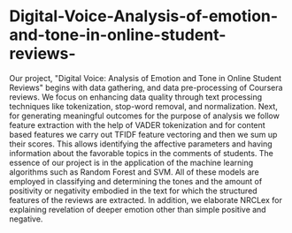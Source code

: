 # Digital-Voice-Analysis-of-emotion-and-tone-in-online-student-reviews-
Our project, "Digital Voice: Analysis of Emotion and Tone in Online Student Reviews" begins with data gathering, and data pre-processing of Coursera reviews. We focus on
enhancing data quality through text processing techniques like tokenization, stop-word
removal, and normalization. Next, for generating meaningful outcomes for the purpose of analysis we follow feature
extraction with the help of VADER tokenization and for content based features we carry
out TFIDF feature vectoring and then we sum up their scores. This allows identifying the
affective parameters and having information about the favorable topics in the comments
of students. The essence of our project is in the application of the machine learning algorithms such
as Random Forest and SVM. All of these models are employed in classifying and
determining the tones and the amount of positivity or negativity embodied in the text for
which the structured features of the reviews are extracted. In addition, we elaborate NRCLex for explaining revelation of deeper emotion other than
simple positive and negative. 
